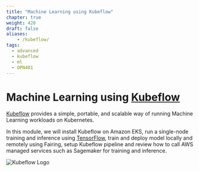 ```yaml
---
title: "Machine Learning using Kubeflow"
chapter: true
weight: 420
draft: false
aliases:
    - /kubeflow/
tags:
  - advanced
  - kubeflow
  - ml
  - OPN401
---
```


# Machine Learning using [Kubeflow](https://kubeflow.org/)

[Kubeflow](https://kubeflow.org) provides a simple, portable, and scalable way of running Machine Learning workloads on Kubernetes.

In this module, we will install Kubeflow on Amazon EKS, run a single-node training and inference using [TensorFlow](https://tensorflow.org/), train and deploy model locally and remotely using Fairing, setup Kubeflow pipeline and review how to call AWS managed services such as Sagemaker for training and inference.

![Kubeflow Logo](/images/kubeflow/kubeflow.svg)
